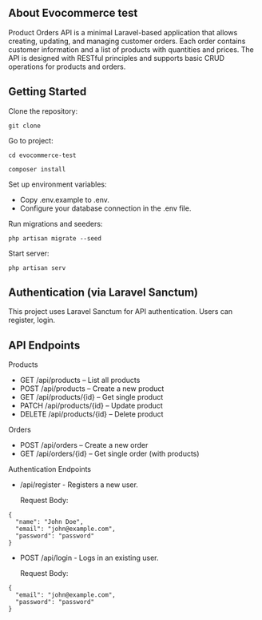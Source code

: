 ## About Evocommerce test

Product Orders API is a minimal Laravel-based application that allows creating, updating, and managing customer orders. Each order contains customer information and a list of products with quantities and prices. The API is designed with RESTful principles and supports basic CRUD operations for products and orders.

## Getting Started

Clone the repository:
<pre><code>git clone </code></pre>

Go to project:
<pre><code>cd evocommerce-test</code></pre>

<pre><code>composer install</code></pre>
Set up environment variables:



- Copy .env.example to .env.
- Configure your database connection in the .env file.

Run migrations and seeders:
<pre><code>php artisan migrate --seed</code></pre>

Start server:
<pre><code>php artisan serv</code></pre>

## Authentication (via Laravel Sanctum)

This project uses Laravel Sanctum for API authentication. Users can register, login.


## API Endpoints

Products

- GET /api/products – List all products
- POST /api/products – Create a new product
- GET /api/products/{id} – Get single product
- PATCH /api/products/{id} – Update product
- DELETE /api/products/{id} – Delete product

Orders

- POST /api/orders – Create a new order
- GET /api/orders/{id} – Get single order (with products)


Authentication Endpoints

- /api/register - Registers a new user.

    Request Body:
<pre><code>{
  "name": "John Doe",
  "email": "john@example.com",
  "password": "password"
}</code></pre>

- POST /api/login - Logs in an existing user.

  Request Body:
<pre><code>{
  "email": "john@example.com",
  "password": "password"
}</code></pre>
